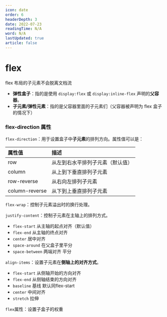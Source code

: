 ```yaml
---
icon: date
order: 6
headerDepth: 3
date: 2022-07-23
readingTime: N/A
word: N/A
lastUpdated: true
article: false
---
```


# flex 

flex 布局的子元素不会脱离文档流

- **弹性盒子**：指的是使用 `display:flex` 或 `display:inline-flex` 声明的**父容器**。
- **子元素/弹性元素**：指的是父容器里面的子元素们（父容器被声明为 flex 盒子的情况下）

### flex-direction 属性

`flex-direction`：用于设置盒子中**子元素**的排列方向。属性值可以是：

| 属性值         | 描述                             |
| :------------- | :------------------------------- |
| row            | 从左到右水平排列子元素（默认值） |
| column         | 从上到下垂直排列子元素           |
| row-reverse    | 从右向左排列子元素               |
| column-reverse | 从下到上垂直排列子元素           |

`flex-wrap`：控制子元素溢出时的换行处理。

`justify-content`：控制子元素在主轴上的排列方式。

- `flex-start` 从主轴的起点对齐（默认值）
- `flex-end` 从主轴的终点对齐
- `center` 居中对齐
- `space-around` 在父盒子里平分
- `space-between` 两端对齐 平分

`align-items`：设置子元素在**侧轴上的对齐方式**。

-  `flex-start` 从侧轴开始的方向对齐 
- `flex-end` 从侧轴结束的方向对齐 
- `baseline` 基线 默认同flex-start 
-  `center` 中间对齐 
-  `stretch` 拉伸

`flex`属性：设置子盒子的权重



